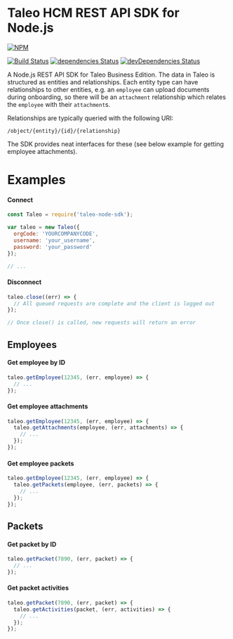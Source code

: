 Taleo HCM REST API SDK for Node.js
==================================

[![NPM](https://nodei.co/npm/taleo-node-sdk.png?downloads=true&downloadRank=true&stars=true)](https://nodei.co/npm/taleo-node-sdk/)

[![Build Status](https://travis-ci.org/paulholden2/taleo-node-sdk.svg?branch=master)](https://travis-ci.org/paulholden2/taleo-node-sdk) [![dependencies Status](https://david-dm.org/paulholden2/taleo-node-sdk/status.svg)](https://david-dm.org/paulholden2/taleo-node-sdk) [![devDependencies Status](https://david-dm.org/paulholden2/taleo-node-sdk/dev-status.svg)](https://david-dm.org/paulholden2/taleo-node-sdk?type=dev)

A Node.js REST API SDK for Taleo Business Edition. The data in Taleo is structured
as entities and relationships. Each entity type can have relationships to other entities,
e.g. an `employee` can upload documents during onboarding, so there will be an `attachment`
relationship which relates the `employee` with their `attachment`s.

Relationships are typically queried with the following URI:

`/object/{entity}/{id}/{relationship}`

The SDK provides neat interfaces for these (see below example for getting employee attachments).

# Examples

#### Connect

```js
const Taleo = require('taleo-node-sdk');

var taleo = new Taleo({
  orgCode: 'YOURCOMPANYCODE',
  username: 'your_username',
  password: 'your_password'
});

// ...
```

#### Disconnect

```js
taleo.close((err) => {
  // All queued requests are complete and the client is logged out
});

// Once close() is called, new requests will return an error
```

## Employees

#### Get employee by ID

```js
taleo.getEmployee(12345, (err, employee) => {
  // ...
});
```

#### Get employee attachments

```js
taleo.getEmployee(12345, (err, employee) => {
  taleo.getAttachments(employee, (err, attachments) => {
    // ...
  });
});
```

#### Get employee packets

```js
taleo.getEmployee(12345, (err, employee) => {
  taleo.getPackets(employee, (err, packets) => {
    // ...
  });
});
```

## Packets

#### Get packet by ID

```js
taleo.getPacket(7890, (err, packet) => {
  // ...
});
```

#### Get packet activities

```js
taleo.getPacket(7890, (err, packet) => {
  taleo.getActivities(packet, (err, activities) => {
    // ...
  });
});
```

